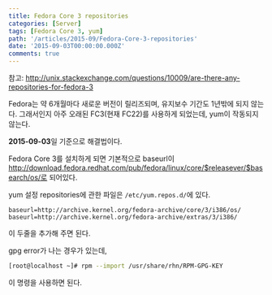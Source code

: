 ```yaml
---
title: Fedora Core 3 repositories
categories: [Server]
tags: [Fedora Core 3, yum]
path: '/articles/2015-09/Fedora-Core-3-repositories'
date: '2015-09-03T00:00:00.000Z'
comments: true
---
```


참고: <http://unix.stackexchange.com/questions/10009/are-there-any-repositories-for-fedora-3>

Fedora는 약 6개월마다 새로운 버전이 릴리즈되며, 유지보수 기간도 1년밖에 되지 않는다. 그래서인지 아주 오래된 FC3(현재 FC22)를 사용하게 되었는데, yum이 작동되지 않는다.

**2015-09-03**일 기준으로 해결법이다.

Fedora Core 3를 설치하게 되면 기본적으로 baseurl이 http://download.fedora.redhat.com/pub/fedora/linux/core/$releasever/$basearch/os/로 되어있다.

yum 설정 repositories에 관한 파일은 `/etc/yum.repos.d/`에 있다.

```
baseurl=http://archive.kernel.org/fedora-archive/core/3/i386/os/
baseurl=http://archive.kernel.org/fedora-archive/extras/3/i386/
```

이 두줄을 추가해 주면 된다.

gpg error가 나는 경우가 있는데,

```bash
[root@localhost ~]# rpm --import /usr/share/rhn/RPM-GPG-KEY
```

이 명령을 사용하면 된다.
